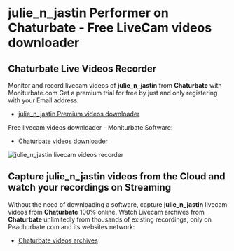 # julie_n_jastin Performer on Chaturbate - Free LiveCam videos downloader

## Chaturbate Live Videos Recorder

Monitor and record livecam videos of **julie_n_jastin** from **Chaturbate** with Moniturbate.com
Get a premium trial for free by just and only registering with your Email address:
* [julie_n_jastin Premium videos downloader](https://moniturbate.com/request-demo-licence-key.html)

Free livecam videos downloader - Moniturbate Software:
* [Chaturbate videos downloader](https://moniturbate.com/moniturbate-download-software.html)

![julie_n_jastin livecam videos recorder](https://peachurnet.com/templates/moniturbate-software.png)


## Capture julie_n_jastin videos from the Cloud and watch your recordings on Streaming

Without the need of downloading a software, capture **julie_n_jastin** livecam videos from **Chaturbate** 100% online.
Watch Livecam archives from **Chaturbate** unlimitedly from thousands of existing recordings, only on Peachurbate.com and its websites network:
* [Chaturbate videos archives](https://peachurnet.com/)